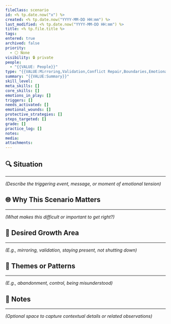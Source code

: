 ```yaml
---
fileClass: scenario
id: <% tp.date.now("x") %>
created: <% tp.date.now("YYYY-MM-DD HH:mm") %>
last_modified: <% tp.date.now("YYYY-MM-DD HH:mm") %>
title: <% tp.file.title %>
tags: 
entered: true
archived: false
priority:
  - ⚪ None
visibility: 🔒 private
people:
  - "{{VALUE: People}}"
type: "{{VALUE:Mirroring,Validation,Conflict Repair,Boundaries,Emotional Disclosure,Trigger Navigation,Presence Under Pressure,Vulnerability Response,Listening Without Fixing,Emotional Containment,Partnering Instead of Defending,Staying With the Moment,Shame De-escalation,Holding Space,Masked Vulnerability,Emotional Subtext Listening}}"
summary: "{{VALUE:Summary}}"
skill_level:
meta_skills: []
core_skills: []
emotions_in_play: []
triggers: []
needs_activated: []
emotional_wounds: []
protective_strategies: []
steps_targeted: []
grade: []
practice_log: []
notes: 
media: 
attachments:
---
```


## 🔍 Situation 
---
_(Describe the triggering event, message, or moment of emotional tension)_


## 🌐 Why This Scenario Matters 
---
_(What makes this difficult or important to get right?)_


## 🎯 Desired Growth Area  
---
_(E.g., mirroring, validation, staying present, not shutting down)_


## 🧵 Themes or Patterns  
---
_(E.g., abandonment, control, being misunderstood)_


## 🧩 Notes  
---
_(Optional space to capture contextual details or related observations)_